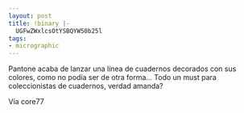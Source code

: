 ```yaml
---
layout: post
title: !binary |-
  UGFwZWxlcsOtYSBQYW50b25l
tags:
- micrographic
---
```

Pantone acaba de lanzar una línea de cuadernos decorados con sus colores, como no podía ser de otra forma… Todo un must para coleccionistas de cuadernos, verdad amanda?

Vía core77
